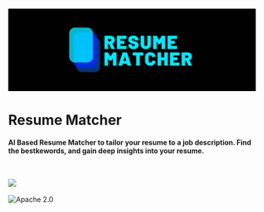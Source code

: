 ![Resume Matcher](Assets/img/header_image.jpg)

# Resume Matcher

#### AI Based Resume Matcher to tailor your resume to a job description. Find the bestkewords, and gain deep insights into your resume.

<br>

![](https://img.shields.io/badge/Version-0.0.1--canary-FFD93D?style=for-the-badge)

![Apache 2.0](https://img.shields.io/github/license/saurabhraidev/naive-resume-matching?style=for-the-badge)

